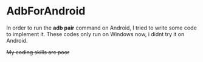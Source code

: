 # AdbForAndroid

In order to run the **adb pair** command on Android, I tried to write some code to implement it. These codes only run on Windows now, i didnt try it on Android.

~~My coding skills are poor~~
